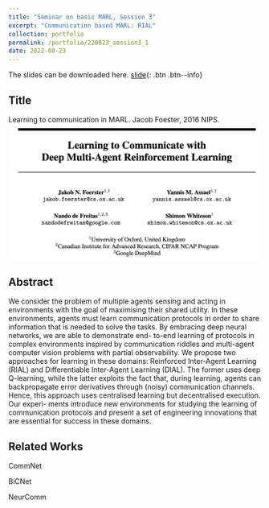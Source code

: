 ```yaml
---
title: "Seminar on basic MARL, Session 3"
excerpt: "Communication based MARL: RIAL"
collection: portfolio
permalink: /portfolio/220823_session3_1
date: 2022-08-23
---
```



The slides can be downloaded here. [slide](https://qiaodan-cuhk.github.io/files/seminar/220823_seminar_RIAL.pdf){: .btn .btn--info}

## Title
Learning to communication in MARL. Jacob Foester, 2016 NIPS.
 <br/><img src='/images/seminar/RIAL.png'>

## Abstract
We consider the problem of multiple agents sensing and acting in environments with the goal of maximising their shared utility. In these environments, agents must learn communication protocols in order to share information that is needed to solve the tasks. By embracing deep neural networks, we are able to demonstrate end- to-end learning of protocols in complex environments inspired by communication riddles and multi-agent computer vision problems with partial observability. We propose two approaches for learning in these domains: Reinforced Inter-Agent Learning (RIAL) and Differentiable Inter-Agent Learning (DIAL). The former uses deep Q-learning, while the latter exploits the fact that, during learning, agents can backpropagate error derivatives through (noisy) communication channels. Hence, this approach uses centralised learning but decentralised execution. Our experi- ments introduce new environments for studying the learning of communication protocols and present a set of engineering innovations that are essential for success in these domains.

## Related Works

CommNet

BiCNet

NeurComm



<!-- 
excerpt: "Short description of portfolio item number 2 <br/><img src='/images/500x300.png'>"
--->
